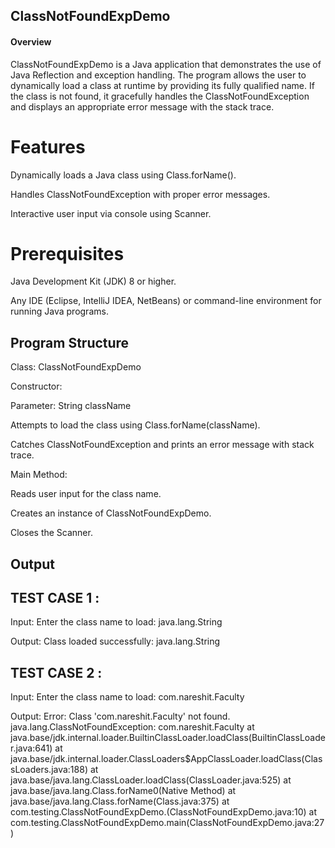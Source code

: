 ##  ClassNotFoundExpDemo
#### Overview

ClassNotFoundExpDemo is a Java application that demonstrates the use of Java Reflection and exception handling. The program allows the user to dynamically load a class at runtime by providing its fully qualified name. If the class is not found, it gracefully handles the ClassNotFoundException and displays an appropriate error message with the stack trace.

# Features

Dynamically loads a Java class using Class.forName().

Handles ClassNotFoundException with proper error messages.

Interactive user input via console using Scanner.

# Prerequisites

Java Development Kit (JDK) 8 or higher.

Any IDE (Eclipse, IntelliJ IDEA, NetBeans) or command-line environment for running Java programs.


## Program Structure
Class: ClassNotFoundExpDemo

Constructor:

Parameter: String className

Attempts to load the class using Class.forName(className).

Catches ClassNotFoundException and prints an error message with stack trace.

Main Method:

Reads user input for the class name.

Creates an instance of ClassNotFoundExpDemo.

Closes the Scanner.

## Output

TEST CASE 1 :
-------------
Input:
Enter the class name to load: java.lang.String

Output:
Class loaded successfully: java.lang.String


TEST CASE 2 :
--------------
Input:
Enter the class name to load: com.nareshit.Faculty

Output:
Error: Class 'com.nareshit.Faculty' not found.
java.lang.ClassNotFoundException: com.nareshit.Faculty
	at java.base/jdk.internal.loader.BuiltinClassLoader.loadClass(BuiltinClassLoader.java:641)
	at java.base/jdk.internal.loader.ClassLoaders$AppClassLoader.loadClass(ClassLoaders.java:188)
	at java.base/java.lang.ClassLoader.loadClass(ClassLoader.java:525)
	at java.base/java.lang.Class.forName0(Native Method)
	at java.base/java.lang.Class.forName(Class.java:375)
	at com.testing.ClassNotFoundExpDemo.<init>(ClassNotFoundExpDemo.java:10)
	at com.testing.ClassNotFoundExpDemo.main(ClassNotFoundExpDemo.java:27)
